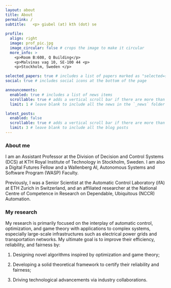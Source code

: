 ```yaml
---
layout: about
title: About
permalink: /
subtitle:   <p> giubel (at) kth (dot) se  
 
profile:
  align: right
  image: prof_pic.jpg
  image_circular: false # crops the image to make it circular
  more_info: >
    <p>Room B:608, Q Building</p>
    <p>Malvinas vag 10, SE-100 44 <p>
    <p>Stockholm, Sweden </p>

selected_papers: true # includes a list of papers marked as "selected={true}"
social: true # includes social icons at the bottom of the page

announcements:
  enabled: true # includes a list of news items
  scrollable: true # adds a vertical scroll bar if there are more than 3 news items
  limit: 1 # leave blank to include all the news in the `_news` folder

latest_posts:
  enabled: false
  scrollable: true # adds a vertical scroll bar if there are more than 3 new posts items
  limit: 3 # leave blank to include all the blog posts
---
```


### About me

I am an Assistant Professor at the Division of Decision and Control Systems (DCS) at KTH Royal Institute of Technology in Stockholm, Sweden. I am also a Digital Futures Fellow and a Wallenberg AI, Autonomous Systems and Software Program (WASP) Faculty.

Previously, I was a Senior Scientist at the Automatic Control Laboratory (ifA) at ETH Zurich in Switzerland, and an affiliated researcher at the National Centre of Competence in Research on Dependable, Ubiquitous (NCCR) Automation.  

### My research

My research is primarily focused on the interplay of automatic control, optimization, and game theory with applications to complex systems, especially large-scale infrastructures such as electrical power grids and transportation networks.
My ultimate goal is to improve their efficiency, reliability, and fairness by:

1. Designing novel algorithms inspired by optimization and game theory;

2. Developing a solid theoretical framework to certify their reliability and fairness;

3. Driving technological advancements via industry collaborations.



